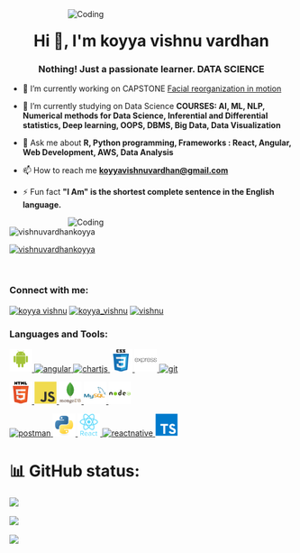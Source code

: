 <img align="right" alt="Coding" width="400" src="https://gifdb.com/images/thumbnail/couple-laptop-system-coding-n4ikawbchrh2w41k.gif">

<h1 align="center">Hi 👋, I'm koyya vishnu vardhan</h1>
<h3 align="center">Nothing! Just a passionate learner. DATA SCIENCE</h3>


- 🔭 I’m currently working on CAPSTONE [Facial reorganization in motion](https://github.com/vishnuvardhankoyya/CCTV_Facial-Recognization-In-Motion)

- 🌱 I’m currently studying on Data Science **COURSES: AI, ML, NLP, Numerical methods for Data Science, Inferential and Differential statistics, Deep learning, OOPS, DBMS, Big Data, Data Visualization**

- 💬 Ask me about **R, Python programming, Frameworks : React, Angular, Web Development, AWS, Data Analysis**

- 📫 How to reach me **koyyavishnuvardhan@gmail.com**

- ⚡ Fun fact **"I Am" is the shortest complete sentence in the English language.**



<img align="right" alt="Coding" width="400" src="https://gifdb.com/images/thumbnail/couple-laptop-system-coding-n4ikawbchrh2w41k.gif">


<p align="left"> <img src="https://komarev.com/ghpvc/?username=vishnuvardhankoyya&label=Profile%20views&color=0e75b6&style=flat" alt="vishnuvardhankoyya" /> </p>

<p align="left"> <a href="https://github.com/ryo-ma/github-profile-trophy"><img src="https://github-profile-trophy.vercel.app/?username=vishnuvardhankoyya" alt="vishnuvardhankoyya" /></a> </p>

<p align="left"> <a href="https://twitter.com/" target="blank"><img src="https://img.shields.io/twitter/follow/?logo=twitter&style=for-the-badge" alt="" /></a> </p>

<h3 align="left">Connect with me:</h3>
<p align="left">

<a href="https://fb.com/koyya vishnu" target="blank"><img align="center" src="https://raw.githubusercontent.com/rahuldkjain/github-profile-readme-generator/master/src/images/icons/Social/facebook.svg" alt="koyya vishnu" height="30" width="40" /></a>
<a href="https://instagram.com/koyya_vishnu" target="blank"><img align="center" src="https://raw.githubusercontent.com/rahuldkjain/github-profile-readme-generator/master/src/images/icons/Social/instagram.svg" alt="koyya_vishnu" height="30" width="40" /></a>
<a href="https://www.linkedin.com/in/vishnu-v-1a384420b/" target="blank"><img align="center" alt="vishnu" height="30" width="40" /></a>
</p>

<h3 align="left">Languages and Tools:</h3>

<p align="left"> <a href="https://developer.android.com" target="_blank" rel="noreferrer"> <img src="https://raw.githubusercontent.com/devicons/devicon/master/icons/android/android-original-wordmark.svg" alt="android" width="40" height="40"/> </a> 
<a href="https://angular.io" target="_blank" rel="noreferrer"> <img src="https://angular.io/assets/images/logos/angular/angular.svg" alt="angular" width="40" height="40"/> </a> 
<a href="https://www.chartjs.org" target="_blank" rel="noreferrer"> <img src="https://www.chartjs.org/media/logo-title.svg" alt="chartjs" width="40" height="40"/> </a> 
<a href="https://www.w3schools.com/css/" target="_blank" rel="noreferrer"> <img src="https://raw.githubusercontent.com/devicons/devicon/master/icons/css3/css3-original-wordmark.svg" alt="css3" width="40" height="40"/> </a> 
<a href="https://expressjs.com" target="_blank" rel="noreferrer"> <img src="https://raw.githubusercontent.com/devicons/devicon/master/icons/express/express-original-wordmark.svg" alt="express" width="40" height="40"/> </a> 
<a href="https://git-scm.com/" target="_blank" rel="noreferrer"> <img src="https://www.vectorlogo.zone/logos/git-scm/git-scm-icon.svg" alt="git" width="40" height="40"/> </a> 

<a href="https://www.w3.org/html/" target="_blank" rel="noreferrer"> <img src="https://raw.githubusercontent.com/devicons/devicon/master/icons/html5/html5-original-wordmark.svg" alt="html5" width="40" height="40"/> </a> 
<a href="https://developer.mozilla.org/en-US/docs/Web/JavaScript" target="_blank" rel="noreferrer"> <img src="https://raw.githubusercontent.com/devicons/devicon/master/icons/javascript/javascript-original.svg" alt="javascript" width="40" height="40"/> </a> 
<a href="https://www.mongodb.com/" target="_blank" rel="noreferrer"> <img src="https://raw.githubusercontent.com/devicons/devicon/master/icons/mongodb/mongodb-original-wordmark.svg" alt="mongodb" width="40" height="40"/> </a> 
<a href="https://www.mysql.com/" target="_blank" rel="noreferrer"> <img src="https://raw.githubusercontent.com/devicons/devicon/master/icons/mysql/mysql-original-wordmark.svg" alt="mysql" width="40" height="40"/> </a> 
<a href="https://nodejs.org" target="_blank" rel="noreferrer"> <img src="https://raw.githubusercontent.com/devicons/devicon/master/icons/nodejs/nodejs-original-wordmark.svg" alt="nodejs" width="40" height="40"/> </a> 

<a href="https://postman.com" target="_blank" rel="noreferrer"> <img src="https://www.vectorlogo.zone/logos/getpostman/getpostman-icon.svg" alt="postman" width="40" height="40"/> </a> 
<a href="https://www.python.org" target="_blank" rel="noreferrer"> <img src="https://raw.githubusercontent.com/devicons/devicon/master/icons/python/python-original.svg" alt="python" width="40" height="40"/> </a> 
<a href="https://reactjs.org/" target="_blank" rel="noreferrer"> <img src="https://raw.githubusercontent.com/devicons/devicon/master/icons/react/react-original-wordmark.svg" alt="react" width="40" height="40"/> </a> 
<a href="https://reactnative.dev/" target="_blank" rel="noreferrer"> <img src="https://reactnative.dev/img/header_logo.svg" alt="reactnative" width="40" height="40"/> </a> 
<a href="https://www.typescriptlang.org/" target="_blank" rel="noreferrer"> <img src="https://raw.githubusercontent.com/devicons/devicon/master/icons/typescript/typescript-original.svg" alt="typescript" width="40" height="40"/></a> </p>


# 📊 GitHub status:

![](https://github-readme-stats.vercel.app/api?username=vishnuvardhankoyya&theme=dark&hide_border=false&include_all_commits=false&count_private=false)<br/>

![](https://github-readme-streak-stats.herokuapp.com/?user=vishnuvardhankoyya&theme=dark&hide_border=false)<br/>

![](https://github-readme-stats.vercel.app/api/top-langs/?username=vishnuvardhankoyya&theme=dark&hide_border=false&include_all_commits=false&count_private=false&layout=compact)







